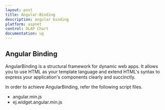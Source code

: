 ```yaml
---
layout: post
title: Angular-Binding
description: angular binding
platform: aspnet
control: OLAP Chart
documentation: ug
---
```


## Angular Binding

AngularBinding is a structural framework for dynamic web apps. It allows you to use HTML as your template language and extend HTML's syntax to express your application's components clearly and succinctly.

In order to achieve AngularBinding, refer the following script files.

* angular.min.js
* ej.widget.angular.min.js
